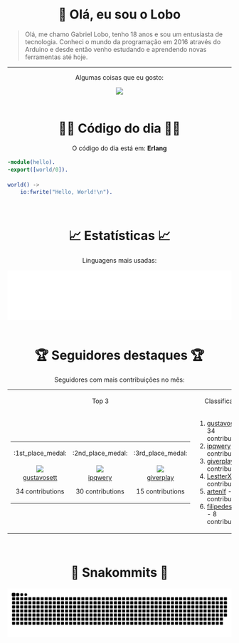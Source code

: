 <div align="center">
  <h1>👋 Olá, eu sou o Lobo</h1>
</div>

> Olá, me chamo Gabriel Lobo, tenho 18 anos e sou um entusiasta de tecnologia. Conheci o mundo da programação em 2016 através do Arduino e desde então venho estudando e aprendendo novas ferramentas até hoje.

---

<div align="center">
  <p>Algumas coisas que eu gosto:</p>
  <a href="https://skillicons.dev">
    <img src="https://skillicons.dev/icons?i=py,md,html,css,js,github,git,vscode,linux,ts,sass,react,vite,vercel,arduino,godot&perline=8" />
  </a>
</div>

<br>

<div align="center">
  <h1>👨‍💻 Código do dia 👨‍💻</h1>
  <p>O código do dia está em: <b>Erlang</b></p>
  
  <div align="left">

```erl
-module(hello).
-export([world/0]).

world() ->
    io:fwrite("Hello, World!\n").
```

  </div>
</div>

<br>

<div align="center">
<h1>📈 Estatísticas 📈</h1>
  <p>Linguagens mais usadas:</p>
  <a href="https://github.com/Lobooooooo14" target="_blank">
    <img src="https://github.com/Lobooooooo14/Lobooooooo14/blob/renders-output/metrics.plugin.languages.svg" alt="most used languages" width="600px">
  </a>
</div>

<br>

<div align="center">
    <h1>🏆 Seguidores destaques 🏆</h1>
    <p>Seguidores com mais contribuições no mês:</p>
    <table>
        <tr>
            <td align="center">
                <p>Top 3</p>
            </td>
            <td align="center">
                <p>Classificações</p>
            </td>
        </tr>
        <tr>
            <td width="100px" align="center">
                <table><tr><td width="100px" align="center"><p>:1st_place_medal:</p></td><td width="100px" align="center"><p>:2nd_place_medal:</p></td><td width="100px" align="center"><p>:3rd_place_medal:</p></td></tr><tr><td width="100px" align="center"><img src="https://avatars.githubusercontent.com/u/99373133?v=4" width="100%"/><br><a href="https://github.com/gustavosett" target="_blank">gustavosett</a><p>34 contributions</p></td><td width="100px" align="center"><img src="https://avatars.githubusercontent.com/u/188051590?v=4" width="100%"/><br><a href="https://github.com/ipqwery" target="_blank">ipqwery</a><p>30 contributions</p></td><td width="100px" align="center"><img src="https://avatars.githubusercontent.com/u/37253454?v=4" width="100%"/><br><a href="https://github.com/giverplay" target="_blank">giverplay</a><p>15 contributions</p></td></tr></table>
            </td>
            <td width="fit-content" align="left">
                <ol><li><a href="https://github.com/gustavosett">gustavosett</a><span> - 34 contributions</span></li><li><a href="https://github.com/ipqwery">ipqwery</a><span> - 30 contributions</span></li><li><a href="https://github.com/giverplay">giverplay</a><span> - 15 contributions</span></li><li><a href="https://github.com/LestterX">LestterX</a><span> - 14 contributions</span></li><li><a href="https://github.com/artenlf">artenlf</a><span> - 9 contributions</span></li><li><a href="https://github.com/filipedeschamps">filipedeschamps</a><span> - 8 contributions</span></li></ol>
            </td>
        </tr>
    </table>
</div>

<br>

<div align="center">
  <h1>🐍 Snakommits 🐍</h1>
    <picture>
      <source media="(prefers-color-scheme: dark)" srcset="https://raw.githubusercontent.com/Lobooooooo14/Lobooooooo14/snake-output/github-contribution-grid-snake-dark.svg">
      <source media="(prefers-color-scheme: light)" srcset="https://raw.githubusercontent.com/Lobooooooo14/Lobooooooo14/snake-output/github-contribution-grid-snake.svg">
      <img alt="github contribution grid snake animation" src="https://raw.githubusercontent.com/Lobooooooo14/Lobooooooo14/snake-output/github-contribution-grid-snake.svg">
    </picture>
</div>
